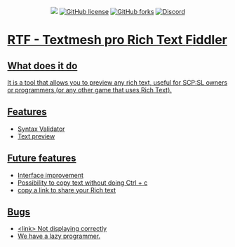 <p align="center">
<!--- # Issue counter -->
    <a href="https://github.com/ImUrX/richtext-js/issues"><img src="https://img.shields.io/github/issues/ImUrX/richtext-js?color=red&style=for-the-badge"></a>
<!--- # Download counter
    <a href="https://github.com/cerberusServers/TranquilizerGun/releases"><img alt="GitHub all releases" src="https://img.shields.io/github/downloads/cerberusServers/TranquilizerGun/total?style=for-the-badge"></a>-->
<!--- # Repository license -->
   <a href="https://github.com/ImUrX/richtext-js/blob/master/LICENSE"><img alt="GitHub license" 
src="https://img.shields.io/github/license/ImUrX/richtext-js?style=for-the-badge"></a>
<!--- # Forks counter -->
   <a href="https://github.com/ImUrX/richtext-js/network"><img alt="GitHub forks" src="https://img.shields.io/github/forks/ImUrX/richtext-js?style=for-the-badge"></a>
<!--- # Exiled Discord Server -->
   <a href="https://discord.gg/PyUkWTg"><img alt="Discord" src="https://img.shields.io/discord/656673194693885975?color=critical&logo=discord&logoColor=red&label=EXILED%20Discord&style=for-the-badge">
<!--- # Latest release, includes pre-release 
   <a href="https://github.com/ImUrX/richtext-js/releases"><img alt="GitHub release (latest by date)" src="https://img.shields.io/github/v/release/ImUrX/richtext-js?label=Last%20release&style=for-the-badge"></a>-->
</p>

# RTF - Textmesh pro **R**ich **T**ext **F**iddler

## What does it do 

It is a tool that allows you to preview any rich text, useful for SCP:SL owners or programmers (or any other game that uses Rich Text).

## Features
- Syntax Validator
- Text preview
## Future features
- Interface improvement
- Possibility to copy text without doing Ctrl + c
- copy a link to share your Rich text

## Bugs
- \<link> Not displaying correctly
- We have a lazy programmer.
